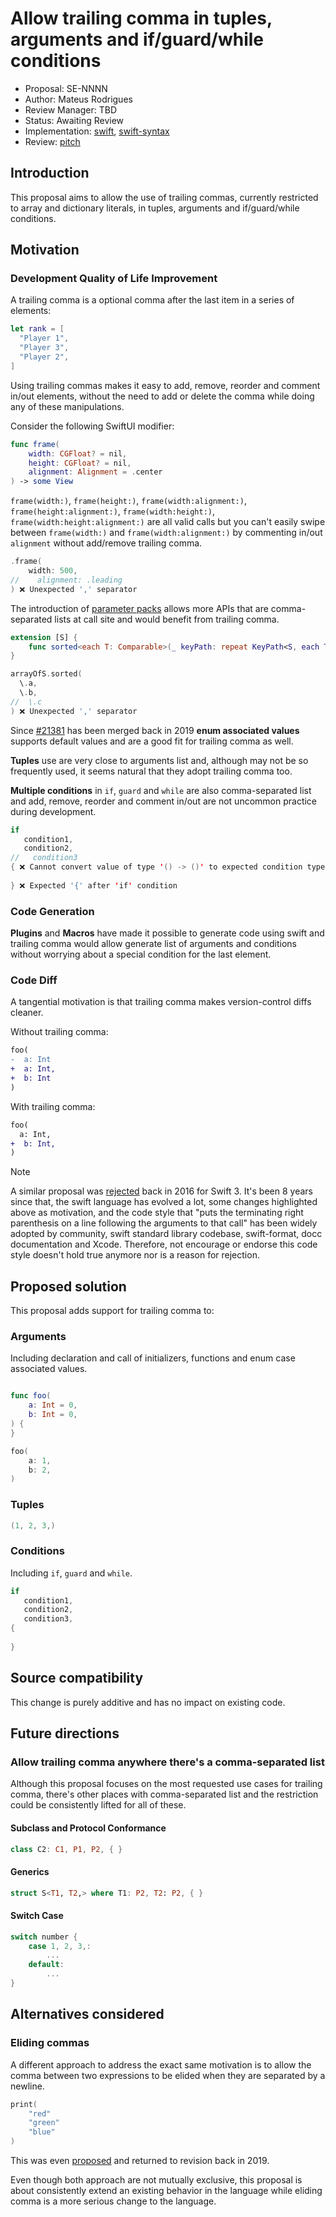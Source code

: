 # Allow trailing comma in tuples, arguments and if/guard/while conditions

- Proposal: SE-NNNN
- Author: Mateus Rodrigues
- Review Manager: TBD
- Status: Awaiting Review
- Implementation: [swift](https://github.com/mateusrodriguesxyz/swift/commit/114b3b4ba1440d6f681b7b5f1086633b504eb2fb), [swift-syntax](https://github.com/mateusrodriguesxyz/swift-syntax/commit/17d3123f1868f450c878cb017403c4c686e8fc86)
- Review: [pitch](https://forums.swift.org/t/pitch-allow-trailing-comma-in-tuples-arguments-and-if-guard-while-conditions/70170/48)

## Introduction

This proposal aims to allow the use of trailing commas, currently restricted to array and dictionary literals, in tuples, arguments and if/guard/while conditions.

## Motivation

### Development Quality of Life Improvement

A trailing comma is a optional comma after the last item in a series of elements:

```swift
let rank = [
  "Player 1",
  "Player 3",
  "Player 2",
]
```

Using trailing commas makes it easy to add, remove, reorder and comment in/out elements, without the need to add or delete the comma while doing any of these manipulations.

Consider the following SwiftUI modifier:

```swift
func frame(
    width: CGFloat? = nil,
    height: CGFloat? = nil,
    alignment: Alignment = .center
) -> some View
```

`frame(width:)`, `frame(height:)`, `frame(width:alignment:)`, `frame(height:alignment:)`, `frame(width:height:)`, `frame(width:height:alignment:)` are all valid calls but you can't easily swipe between `frame(width:)` and `frame(width:alignment:)` by commenting in/out `alignment` without add/remove trailing comma.

```swift
.frame(
    width: 500,
//    alignment: .leading
) ❌ Unexpected ',' separator
```

The introduction of [parameter packs](https://github.com/apple/swift-evolution/blob/main/proposals/0393-parameter-packs.md) allows more APIs that are comma-separated lists at call site and would benefit from trailing comma.

```swift
extension [S] {
    func sorted<each T: Comparable>(_ keyPath: repeat KeyPath<S, each T>) { }
}

arrayOfS.sorted(
  \.a, 
  \.b,
//  \.c
) ❌ Unexpected ',' separator
```

Since [#21381](https://github.com/apple/swift/pull/21381) has been merged back in 2019 **enum associated values** supports default values and are a good fit for trailing comma as well.


**Tuples** use are very close to arguments list and, although may not be so frequently used, it seems natural that they adopt trailing comma too.

**Multiple conditions** in `if`, `guard` and `while` are also comma-separated list and add, remove, reorder and comment in/out are not uncommon practice during development.

```swift
if 
   condition1,
   condition2,
//   condition3
{ ❌ Cannot convert value of type '() -> ()' to expected condition type 'Bool'
                    
} ❌ Expected '{' after 'if' condition
```
### Code Generation

**Plugins** and **Macros** have made it possible to generate code using swift and trailing comma would allow generate list of arguments and conditions without worrying about a special condition for the last element.

### Code Diff

A tangential motivation is that trailing comma makes version-control diffs cleaner.

Without trailing comma:
```diff
foo(
-  a: Int
+  a: Int,
+  b: Int
)
```
With trailing comma:
```diff
foo(
  a: Int,
+  b: Int,
)
```

> [!NOTE]  
> A similar proposal was [rejected](https://forums.swift.org/t/rejected-se-0084-allow-trailing-commas-in-parameter-lists-and-tuples/2777) back in 2016 for Swift 3. It's been 8 years since that, the swift language has evolved a lot, some changes highlighted above as motivation, and the code style that "puts the terminating right parenthesis on a line following the arguments to that call" has been widely adopted by community, swift standard library codebase, swift-format, docc documentation and Xcode. Therefore, not encourage or endorse this code style doesn't hold true anymore nor is a reason for rejection.

## Proposed solution

This proposal adds support for trailing comma to:

### Arguments

Including declaration and call of initializers, functions and enum case associated values.

```swift

func foo(
    a: Int = 0, 
    b: Int = 0, 
) {
}

foo(
    a: 1,
    b: 2,
)

```

### Tuples

```swift
(1, 2, 3,)
```

### Conditions

Including `if`, `guard` and `while`.

```swift
if 
   condition1,
   condition2,
   condition3,
{
                    
}
```

## Source compatibility

This change is purely additive and has no impact on existing code.

## Future directions

### Allow trailing comma anywhere there's a comma-separated list

Although this proposal focuses on the most requested use cases for trailing comma, there's other places with comma-separated list and the restriction could be consistently lifted for all of these.

#### Subclass and Protocol Conformance

```swift
class C2: C1, P1, P2, { } 
```

#### Generics

```swift
struct S<T1, T2,> where T1: P2, T2: P2, { }
```
#### Switch Case

```swift
switch number {
    case 1, 2, 3,:
        ...
    default:
        ...
}
```

## Alternatives considered

### Eliding commas

A different approach to address the exact same motivation is to allow the comma between two expressions to be elided when they are separated by a newline.

```swift
print(
    "red"
    "green"
    "blue"
)
```
This was even [proposed](https://forums.swift.org/t/se-0257-eliding-commas-from-multiline-expression-lists/22889/188) and returned to revision back in 2019.

Even though both approach are not mutually exclusive, this proposal is about consistently extend an existing behavior in the language while eliding comma is a more serious change to the language.
